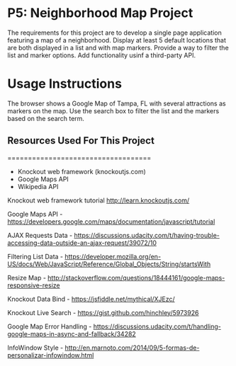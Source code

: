 P5: Neighborhood Map Project
============================
The requirements for this project are to develop a single page application featuring a map of a neighborhood. Display at least 5 default locations that are both displayed in a list and with map markers. Provide a way to filter the list and marker options. Add functionality usinf a third-party API.


Usage Instructions
==================

The browser shows a Google Map of Tampa, FL with several attractions as markers on the map. Use the search box to filter the list and the markers based on the search term.


## Resources Used For This Project
===================================
- Knockout web framework (knockoutjs.com)
- Google Maps API
- Wikipedia API

Knockout web framework tutorial
http://learn.knockoutjs.com/

Google Maps API -
https://developers.google.com/maps/documentation/javascript/tutorial

AJAX Requests Data -
https://discussions.udacity.com/t/having-trouble-accessing-data-outside-an-ajax-request/39072/10

Filtering List Data -
https://developer.mozilla.org/en-US/docs/Web/JavaScript/Reference/Global_Objects/String/startsWith

Resize Map -
http://stackoverflow.com/questions/18444161/google-maps-responsive-resize

Knockout Data Bind -
https://jsfiddle.net/mythical/XJEzc/

Knockout Live Search -
https://gist.github.com/hinchley/5973926

Google Map Error Handling -
https://discussions.udacity.com/t/handling-google-maps-in-async-and-fallback/34282

InfoWindow Style -
http://en.marnoto.com/2014/09/5-formas-de-personalizar-infowindow.html